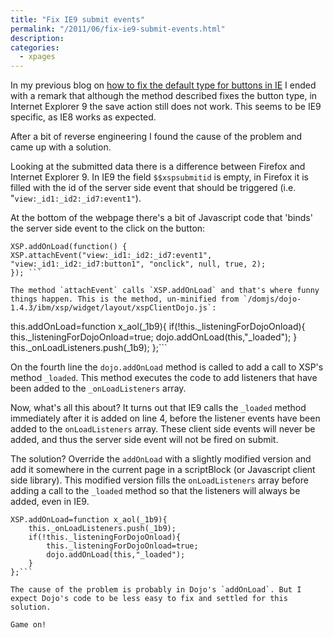 ```yaml
---
title: "Fix IE9 submit events"
permalink: "/2011/06/fix-ie9-submit-events.html"
description:
categories:
  - xpages
---
```

In my previous blog on <a href="/2011/06/fix-default-type-for-submit-buttons-in.html">how to fix the default type for buttons in IE</a> I ended with a remark that although the method described fixes the button type, in Internet Explorer 9 the save action still does not work. This seems to be IE9 specific, as IE8 works as expected.

After a bit of reverse engineering I found the cause of the problem and came up with a solution.

Looking at the submitted data there is a difference between Firefox and Internet Explorer 9. In IE9 the field `$$xspsubmitid` is empty, in Firefox it is filled with the id of the server side event that should be triggered (i.e. "`view:_id1:_id2:_id7:event1"`).

At the bottom of the webpage there's a bit of Javascript code that 'binds' the server side event to the click on the button:

```
XSP.addOnLoad(function() {
XSP.attachEvent("view:_id1:_id2:_id7:event1", "view:_id1:_id2:_id7:button1", "onclick", null, true, 2);
}); ```

The method `attachEvent` calls `XSP.addOnLoad` and that's where funny things happen. This is the method, un-minified from `/domjs/dojo-1.4.3/ibm/xsp/widget/layout/xspClientDojo.js`:

```
this.addOnLoad=function x_aol(_1b9){
    if(!this._listeningForDojoOnload){
        this._listeningForDojoOnload=true;
        dojo.addOnLoad(this,"_loaded");
    }
    this._onLoadListeners.push(_1b9);
};```

On the fourth line the `dojo.addOnLoad` method is called to add a call to XSP's method `_loaded`. This method executes the code to add listeners that have been added to the `_onLoadListeners` array.

Now, what's all this about? It turns out that IE9 calls the `_loaded` method immediately after it is added on line 4, before the listener events have been added to the `onLoadListeners` array. These client side events will never be added, and thus the server side event will not be fired on submit.

The solution? Override the `addOnLoad` with a slightly modified version and add it somewhere in the current page in a scriptBlock (or Javascript client side library). This modified version fills the `onLoadListeners` array before adding a call to the `_loaded` method so that the listeners will always be added, even in IE9.

```
XSP.addOnLoad=function x_aol(_1b9){
    this._onLoadListeners.push(_1b9);
    if(!this._listeningForDojoOnload){
        this._listeningForDojoOnload=true;
        dojo.addOnLoad(this,"_loaded");
    }
};```

The cause of the problem is probably in Dojo's `addOnLoad`. But I expect Dojo's code to be less easy to fix and settled for this solution.

Game on!
